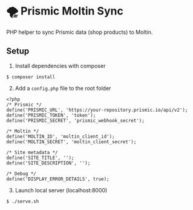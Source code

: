 # 🌪 Prismic Moltin Sync

PHP helper to sync Prismic data (shop products) to Moltin.

## Setup

1. Install dependencies with composer
```
$ composer install
```

2. Add a `config.php` file to the root folder
```
<?php
/* Prismic */
define('PRISMIC_URL', 'https://your-repository.prismic.io/api/v2');
define('PRISMIC_TOKEN', 'token');
define('PRISMIC_SECRET', 'prismic_webhook_secret');

/* Moltin */
define('MOLTIN_ID', 'moltin_client_id');
define('MOLTIN_SECRET', 'moltin_client_secret');

/* Site metadata */
define('SITE_TITLE', '');
define('SITE_DESCRIPTION', '');

/* Debug */
define('DISPLAY_ERROR_DETAILS', true);
```

3. Launch local server (localhost:8000)
```
$ ./serve.sh
```